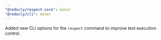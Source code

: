 ```yaml
---
"@redocly/respect-core": minor
"@redocly/cli": minor
---
```


Added new CLI options for the `respect` command to improve test execution control.
